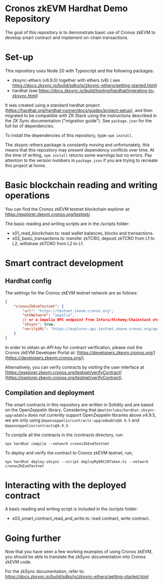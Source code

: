 # Cronos zkEVM Hardhat Demo Repository

The goal of this repository is to demonstrate basic use of Cronos zkEVM to develop smart contract and implement on-chain transactions.

# Set-up

This repository uses Node 20 with Typescript and the following packages:

-   zksync-ethers (v6.9.0) together with ethers (v6) (
    see https://docs.zksync.io/build/sdks/js/zksync-ethers/getting-started.html)
-   hardhat (see https://docs.zksync.io/build/tooling/hardhat/migrating-to-zksync.html)

It was created using a standard hardhat project (https://hardhat.org/hardhat-runner/docs/guides/project-setup), and then
migrated to be compatible with ZK Stack using the instructions
described in the ZK Sync documentation ("migration guide"). See `package.json` for the full list of dependencies.

To install the dependencies of this repository, type `npm install`.

The zksync-ethers package is constantly moving and unfortunately, this means that this repository may present dependency conflicts over time. At the time of writing, `npm install` returns some warnings but no errors. Pay attention to the version numbers in `package.json` if you are trying to recreate this project at home.

# Basic blockchain reading and writing operations

You can find the Cronos zkEVM testnet blockchain explorer at: https://explorer.zkevm.cronos.org/testnet/.

The basic reading and writing scripts are in the /scripts folder:

-   s01_read_blockchain.ts: read wallet balances, blocks and transactions.
-   s02_basic_transactions.ts: transfer zkTCRO, deposit zkTCRO from L1 to L2, withdraw zkTCRO from L2 to L1.

# Smart contract development

## Hardhat config

The settings for the Cronos zkEVM testnet network are as follows:

```json lines
{
    "cronosZkEvmTestnet": {
        "url": "https://testnet.zkevm.cronos.org",
        "ethNetwork": "sepolia",
        // or a Sepolia RPC endpoint from Infura/Alchemy/Chainstack etc.
        "zksync": true,
        "verifyURL": "https://explorer-api.testnet.zkevm.cronos.org/api/v1/contract/verify/hardhat?apikey={api_key}"
    }
}
```

In order to obtain an API key for contract verification, please visit the Cronos zkEVM Developer Portal at: [https://developers.zkevm.cronos.org/](https://developers.zkevm.cronos.org/).

Alternatively, you can verify contracts by visiting the user interface at [https://explorer.zkevm.cronos.org/testnet/verifyContract](https://explorer.zkevm.cronos.org/testnet/verifyContract).

## Compilation and deployment

The smart contracts in this repository are written in Solidity and are based on the OpenZeppelin library. Considering
that `@matterlabs/hardhat-zksync-upgradable` does not currently support OpenZeppelin libraries above v4.9.5, we are only
using `@openzeppelin/contracts-upgradeable@4.9.5` and `@openzeppelin/contracts@4.9.5`.

To compile all the contracts in the /contracts directory, run:

```shell
npx hardhat compile --network cronosZkEvmTestnet
```

To deploy and verify the contract to Cronos zkEVM testnet, run;

```shell
npx hardhat deploy-zksync --script deployMyERC20Token.ts --network cronosZkEvmTestnet
```

# Interacting with the deployed contract

A basic reading and writing script is included in the /scripts folder:

-   s03_smart_contract_read_and_write.ts: read contract, write contract.

# Going further

Now that you have seen a few working examples of using Cronos zkEVM, you should be able to translate the zkSync
documentation into Cronos zkEVM code.

For the zkSync documentation, refer to: https://docs.zksync.io/build/sdks/js/zksync-ethers/getting-started.html
